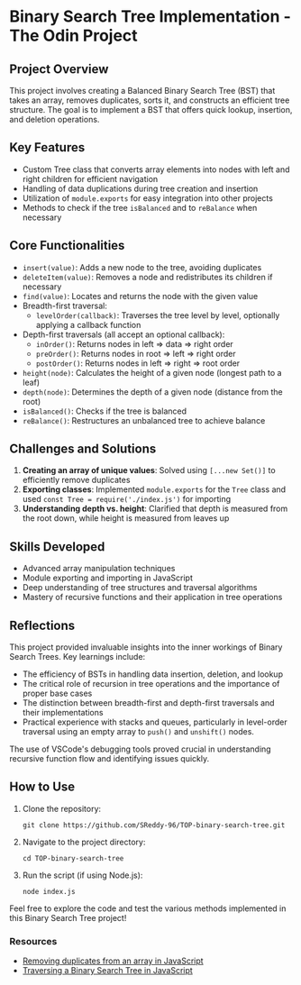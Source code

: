 # Binary Search Tree Implementation - The Odin Project

## Project Overview

This project involves creating a Balanced Binary Search Tree (BST) that takes an array, removes duplicates, sorts it, and constructs an efficient tree structure. The goal is to implement a BST that offers quick lookup, insertion, and deletion operations.

## Key Features

- Custom Tree class that converts array elements into nodes with left and right children for efficient navigation
- Handling of data duplications during tree creation and insertion
- Utilization of `module.exports` for easy integration into other projects
- Methods to check if the tree `isBalanced` and to `reBalance` when necessary

## Core Functionalities

- `insert(value)`: Adds a new node to the tree, avoiding duplicates
- `deleteItem(value)`: Removes a node and redistributes its children if necessary
- `find(value)`: Locates and returns the node with the given value
- Breadth-first traversal:
  - `levelOrder(callback)`: Traverses the tree level by level, optionally applying a callback function
- Depth-first traversals (all accept an optional callback):
  - `inOrder()`: Returns nodes in left => data => right order
  - `preOrder()`: Returns nodes in root => left => right order
  - `postOrder()`: Returns nodes in left => right => root order
- `height(node)`: Calculates the height of a given node (longest path to a leaf)
- `depth(node)`: Determines the depth of a given node (distance from the root)
- `isBalanced()`: Checks if the tree is balanced
- `reBalance()`: Restructures an unbalanced tree to achieve balance

## Challenges and Solutions

1. **Creating an array of unique values**: Solved using `[...new Set()]` to efficiently remove duplicates
2. **Exporting classes**: Implemented `module.exports` for the `Tree` class and used `const Tree = require('./index.js')` for importing
3. **Understanding depth vs. height**: Clarified that depth is measured from the root down, while height is measured from leaves up

## Skills Developed

- Advanced array manipulation techniques
- Module exporting and importing in JavaScript
- Deep understanding of tree structures and traversal algorithms
- Mastery of recursive functions and their application in tree operations

## Reflections

This project provided invaluable insights into the inner workings of Binary Search Trees. Key learnings include:

- The efficiency of BSTs in handling data insertion, deletion, and lookup
- The critical role of recursion in tree operations and the importance of proper base cases
- The distinction between breadth-first and depth-first traversals and their implementations
- Practical experience with stacks and queues, particularly in level-order traversal using an empty array to `push()` and `unshift()` nodes.

The use of VSCode's debugging tools proved crucial in understanding recursive function flow and identifying issues quickly.

## How to Use

1. Clone the repository:
   ```
   git clone https://github.com/SReddy-96/TOP-binary-search-tree.git
   ```

2. Navigate to the project directory:
   ```
   cd TOP-binary-search-tree
   ```

3. Run the script (if using Node.js):
   ```
   node index.js
   ```

Feel free to explore the code and test the various methods implemented in this Binary Search Tree project!

### Resources

- [Removing duplicates from an array in JavaScript](https://builtin.com/software-engineering-perspectives/remove-duplicates-from-array-javascript)
- [Traversing a Binary Search Tree in JavaScript](https://medium.com/@dondeveloper/algorithms-with-javascript-traversing-a-binary-search-tree-476e7dae9d88)
